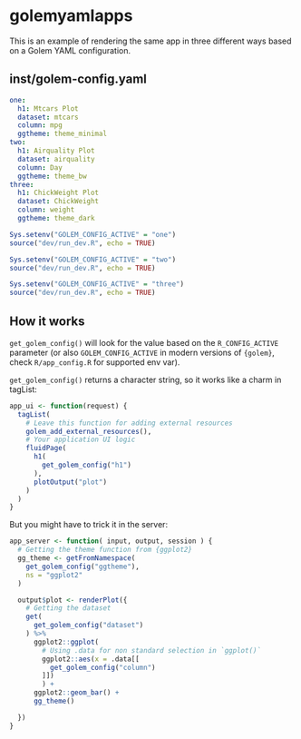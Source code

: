 
<!-- README.md is generated from README.Rmd. Please edit that file -->

# golemyamlapps

This is an example of rendering the same app in three different ways
based on a Golem YAML configuration.

## inst/golem-config.yaml

``` yaml
one:
  h1: Mtcars Plot
  dataset: mtcars
  column: mpg
  ggtheme: theme_minimal
two:
  h1: Airquality Plot
  dataset: airquality
  column: Day
  ggtheme: theme_bw
three:
  h1: ChickWeight Plot
  dataset: ChickWeight
  column: weight
  ggtheme: theme_dark
```

``` r
Sys.setenv("GOLEM_CONFIG_ACTIVE" = "one")
source("dev/run_dev.R", echo = TRUE)

Sys.setenv("GOLEM_CONFIG_ACTIVE" = "two")
source("dev/run_dev.R", echo = TRUE)

Sys.setenv("GOLEM_CONFIG_ACTIVE" = "three")
source("dev/run_dev.R", echo = TRUE)
```

## How it works

`get_golem_config()` will look for the value based on the
`R_CONFIG_ACTIVE` parameter (or also `GOLEM_CONFIG_ACTIVE` in modern
versions of `{golem}`, check `R/app_config.R` for supported env var).

`get_golem_config()` returns a character string, so it works like a
charm in tagList:

``` r
app_ui <- function(request) {
  tagList(
    # Leave this function for adding external resources
    golem_add_external_resources(),
    # Your application UI logic
    fluidPage(
      h1(
        get_golem_config("h1")
      ),
      plotOutput("plot")
    )
  )
}
```

But you might have to trick it in the server:

``` r
app_server <- function( input, output, session ) {
  # Getting the theme function from {ggplot2}
  gg_theme <- getFromNamespace(
    get_golem_config("ggtheme"),
    ns = "ggplot2"
  )

  output$plot <- renderPlot({
    # Getting the dataset
    get(
      get_golem_config("dataset")
    ) %>%
      ggplot2::ggplot(
        # Using .data for non standard selection in `ggplot()`
        ggplot2::aes(x = .data[[
          get_golem_config("column")
        ]])
        ) +
      ggplot2::geom_bar() +
      gg_theme()

  })
}
```
